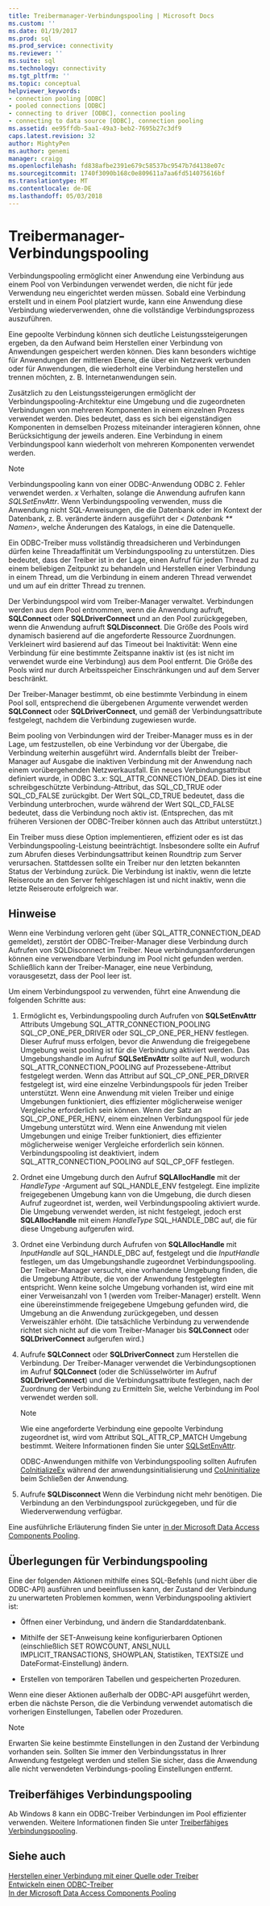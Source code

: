 ```yaml
---
title: Treibermanager-Verbindungspooling | Microsoft Docs
ms.custom: ''
ms.date: 01/19/2017
ms.prod: sql
ms.prod_service: connectivity
ms.reviewer: ''
ms.suite: sql
ms.technology: connectivity
ms.tgt_pltfrm: ''
ms.topic: conceptual
helpviewer_keywords:
- connection pooling [ODBC]
- pooled connections [ODBC]
- connecting to driver [ODBC], connection pooling
- connecting to data source [ODBC], connection pooling
ms.assetid: ee95ffdb-5aa1-49a3-beb2-7695b27c3df9
caps.latest.revision: 32
author: MightyPen
ms.author: genemi
manager: craigg
ms.openlocfilehash: fd838afbe2391e679c58537bc9547b7d4138e07c
ms.sourcegitcommit: 1740f3090b168c0e809611a7aa6fd514075616bf
ms.translationtype: MT
ms.contentlocale: de-DE
ms.lasthandoff: 05/03/2018
---
```

# <a name="driver-manager-connection-pooling"></a>Treibermanager-Verbindungspooling
Verbindungspooling ermöglicht einer Anwendung eine Verbindung aus einem Pool von Verbindungen verwendet werden, die nicht für jede Verwendung neu eingerichtet werden müssen. Sobald eine Verbindung erstellt und in einem Pool platziert wurde, kann eine Anwendung diese Verbindung wiederverwenden, ohne die vollständige Verbindungsprozess auszuführen.  
  
 Eine gepoolte Verbindung können sich deutliche Leistungssteigerungen ergeben, da den Aufwand beim Herstellen einer Verbindung von Anwendungen gespeichert werden können. Dies kann besonders wichtige für Anwendungen der mittleren Ebene, die über ein Netzwerk verbunden oder für Anwendungen, die wiederholt eine Verbindung herstellen und trennen möchten, z. B. Internetanwendungen sein.  
  
 Zusätzlich zu den Leistungssteigerungen ermöglicht der Verbindungspooling-Architektur eine Umgebung und die zugeordneten Verbindungen von mehreren Komponenten in einem einzelnen Prozess verwendet werden. Dies bedeutet, dass es sich bei eigenständigen Komponenten in demselben Prozess miteinander interagieren können, ohne Berücksichtigung der jeweils anderen. Eine Verbindung in einem Verbindungspool kann wiederholt von mehreren Komponenten verwendet werden.  
  
> [!NOTE]  
>  Verbindungspooling kann von einer ODBC-Anwendung ODBC 2. Fehler verwendet werden. *x* Verhalten, solange die Anwendung aufrufen kann *SQLSetEnvAttr*. Wenn Verbindungspooling verwenden, muss die Anwendung nicht SQL-Anweisungen, die die Datenbank oder im Kontext der Datenbank, z. B. veränderte ändern ausgeführt der \< *Datenbank ** Namen*>, welche Änderungen des Katalogs, in eine die Datenquelle.  
  
 Ein ODBC-Treiber muss vollständig threadsicheren und Verbindungen dürfen keine Threadaffinität um Verbindungspooling zu unterstützen. Dies bedeutet, dass der Treiber ist in der Lage, einen Aufruf für jeden Thread zu einem beliebigen Zeitpunkt zu behandeln und Herstellen einer Verbindung in einem Thread, um die Verbindung in einem anderen Thread verwendet und um auf ein dritter Thread zu trennen.  
  
 Der Verbindungspool wird vom Treiber-Manager verwaltet. Verbindungen werden aus dem Pool entnommen, wenn die Anwendung aufruft, **SQLConnect** oder **SQLDriverConnect** und an den Pool zurückgegeben, wenn die Anwendung aufruft **SQLDisconnect**. Die Größe des Pools wird dynamisch basierend auf die angeforderte Ressource Zuordnungen. Verkleinert wird basierend auf das Timeout bei Inaktivität: Wenn eine Verbindung für eine bestimmte Zeitspanne inaktiv ist (es ist nicht im verwendet wurde eine Verbindung) aus dem Pool entfernt. Die Größe des Pools wird nur durch Arbeitsspeicher Einschränkungen und auf dem Server beschränkt.  
  
 Der Treiber-Manager bestimmt, ob eine bestimmte Verbindung in einem Pool soll, entsprechend die übergebenen Argumente verwendet werden **SQLConnect** oder **SQLDriverConnect**, und gemäß der Verbindungsattribute festgelegt, nachdem die Verbindung zugewiesen wurde.  
  
 Beim pooling von Verbindungen wird der Treiber-Manager muss es in der Lage, um festzustellen, ob eine Verbindung vor der Übergabe, die Verbindung weiterhin ausgeführt wird. Andernfalls bleibt der Treiber-Manager auf Ausgabe die inaktiven Verbindung mit der Anwendung nach einem vorübergehenden Netzwerkausfall. Ein neues Verbindungsattribut definiert wurde, in ODBC 3.*.x*: SQL_ATTR_CONNECTION_DEAD. Dies ist eine schreibgeschützte Verbindung-Attribut, das SQL_CD_TRUE oder SQL_CD_FALSE zurückgibt. Der Wert SQL_CD_TRUE bedeutet, dass die Verbindung unterbrochen, wurde während der Wert SQL_CD_FALSE bedeutet, dass die Verbindung noch aktiv ist. (Entsprechen, das mit früheren Versionen der ODBC-Treiber können auch das Attribut unterstützt.)  
  
 Ein Treiber muss diese Option implementieren, effizient oder es ist das Verbindungspooling-Leistung beeinträchtigt. Insbesondere sollte ein Aufruf zum Abrufen dieses Verbindungsattribut keinen Roundtrip zum Server verursachen. Stattdessen sollte ein Treiber nur den letzten bekannten Status der Verbindung zurück. Die Verbindung ist inaktiv, wenn die letzte Reiseroute an den Server fehlgeschlagen ist und nicht inaktiv, wenn die letzte Reiseroute erfolgreich war.  
  
## <a name="remarks"></a>Hinweise  
 Wenn eine Verbindung verloren geht (über SQL_ATTR_CONNECTION_DEAD gemeldet), zerstört der ODBC-Treiber-Manager diese Verbindung durch Aufrufen von SQLDisconnect im Treiber. Neue verbindungsanforderungen können eine verwendbare Verbindung im Pool nicht gefunden werden. Schließlich kann der Treiber-Manager, eine neue Verbindung, vorausgesetzt, dass der Pool leer ist.  
  
 Um einem Verbindungspool zu verwenden, führt eine Anwendung die folgenden Schritte aus:  
  
1.  Ermöglicht es, Verbindungspooling durch Aufrufen von **SQLSetEnvAttr** Attributs Umgebung SQL_ATTR_CONNECTION_POOLING SQL_CP_ONE_PER_DRIVER oder SQL_CP_ONE_PER_HENV festlegen. Dieser Aufruf muss erfolgen, bevor die Anwendung die freigegebene Umgebung weist pooling ist für die Verbindung aktiviert werden. Das Umgebungshandle im Aufruf **SQLSetEnvAttr** sollte auf Null, wodurch SQL_ATTR_CONNECTION_POOLING auf Prozessebene-Attribut festgelegt werden. Wenn das Attribut auf SQL_CP_ONE_PER_DRIVER festgelegt ist, wird eine einzelne Verbindungspools für jeden Treiber unterstützt. Wenn eine Anwendung mit vielen Treiber und einige Umgebungen funktioniert, dies effizienter möglicherweise weniger Vergleiche erforderlich sein können. Wenn der Satz an SQL_CP_ONE_PER_HENV, einem einzelnen Verbindungspool für jede Umgebung unterstützt wird. Wenn eine Anwendung mit vielen Umgebungen und einige Treiber funktioniert, dies effizienter möglicherweise weniger Vergleiche erforderlich sein können. Verbindungspooling ist deaktiviert, indem SQL_ATTR_CONNECTION_POOLING auf SQL_CP_OFF festlegen.  
  
2.  Ordnet eine Umgebung durch den Aufruf **SQLAllocHandle** mit der *HandleType* -Argument auf SQL_HANDLE_ENV festgelegt. Eine implizite freigegebenen Umgebung kann von die Umgebung, die durch diesen Aufruf zugeordnet ist, werden, weil Verbindungspooling aktiviert wurde. Die Umgebung verwendet werden, ist nicht festgelegt, jedoch erst **SQLAllocHandle** mit einem *HandleType* SQL_HANDLE_DBC auf, die für diese Umgebung aufgerufen wird.  
  
3.  Ordnet eine Verbindung durch Aufrufen von **SQLAllocHandle** mit *InputHandle* auf SQL_HANDLE_DBC auf, festgelegt und die *InputHandle* festlegen, um das Umgebungshandle zugeordnet Verbindungspooling. Der Treiber-Manager versucht, eine vorhandene Umgebung finden, die die Umgebung Attribute, die von der Anwendung festgelegten entspricht. Wenn keine solche Umgebung vorhanden ist, wird eine mit einer Verweisanzahl von 1 (werden vom Treiber-Manager) erstellt. Wenn eine übereinstimmende freigegebene Umgebung gefunden wird, die Umgebung an die Anwendung zurückgegeben, und dessen Verweiszähler erhöht. (Die tatsächliche Verbindung zu verwendende richtet sich nicht auf die vom Treiber-Manager bis **SQLConnect** oder **SQLDriverConnect** aufgerufen wird.)  
  
4.  Aufrufe **SQLConnect** oder **SQLDriverConnect** zum Herstellen die Verbindung. Der Treiber-Manager verwendet die Verbindungsoptionen im Aufruf **SQLConnect** (oder die Schlüsselwörter im Aufruf **SQLDriverConnect**) und die Verbindungsattribute festlegen, nach der Zuordnung der Verbindung zu Ermitteln Sie, welche Verbindung im Pool verwendet werden soll.  
  
    > [!NOTE]  
    >  Wie eine angeforderte Verbindung eine gepoolte Verbindung zugeordnet ist, wird vom Attribut SQL_ATTR_CP_MATCH Umgebung bestimmt. Weitere Informationen finden Sie unter [SQLSetEnvAttr](../../../odbc/reference/syntax/sqlsetenvattr-function.md).  
  
     ODBC-Anwendungen mithilfe von Verbindungspooling sollten Aufrufen [CoInitializeEx](http://go.microsoft.com/fwlink/?LinkID=116307) während der anwendungsinitialisierung und [CoUninitialize](http://go.microsoft.com/fwlink/?LinkId=116310) beim Schließen der Anwendung.  
  
5.  Aufrufe **SQLDisconnect** Wenn die Verbindung nicht mehr benötigen. Die Verbindung an den Verbindungspool zurückgegeben, und für die Wiederverwendung verfügbar.  
  
 Eine ausführliche Erläuterung finden Sie unter [in der Microsoft Data Access Components Pooling](http://go.microsoft.com/fwlink/?LinkId=120776).  
  
## <a name="connection-pooling-considerations"></a>Überlegungen für Verbindungspooling  
 Eine der folgenden Aktionen mithilfe eines SQL-Befehls (und nicht über die ODBC-API) ausführen und beeinflussen kann, der Zustand der Verbindung zu unerwarteten Problemen kommen, wenn Verbindungspooling aktiviert ist:  
  
-   Öffnen einer Verbindung, und ändern die Standarddatenbank.  
  
-   Mithilfe der SET-Anweisung keine konfigurierbaren Optionen (einschließlich SET ROWCOUNT, ANSI_NULL IMPLICIT_TRANSACTIONS, SHOWPLAN, Statistiken, TEXTSIZE und DateFormat-Einstellung) ändern.  
  
-   Erstellen von temporären Tabellen und gespeicherten Prozeduren.  
  
 Wenn eine dieser Aktionen außerhalb der ODBC-API ausgeführt werden, erben die nächste Person, die die Verbindung verwendet automatisch die vorherigen Einstellungen, Tabellen oder Prozeduren.  
  
> [!NOTE]  
>  Erwarten Sie keine bestimmte Einstellungen in den Zustand der Verbindung vorhanden sein. Sollten Sie immer den Verbindungsstatus in Ihrer Anwendung festgelegt werden und stellen Sie sicher, dass die Anwendung alle nicht verwendeten Verbindungs-pooling Einstellungen entfernt.  
  
## <a name="driver-aware-connection-pooling"></a>Treiberfähiges Verbindungspooling  
 Ab Windows 8 kann ein ODBC-Treiber Verbindungen im Pool effizienter verwenden. Weitere Informationen finden Sie unter [Treiberfähiges Verbindungspooling](../../../odbc/reference/develop-app/driver-aware-connection-pooling.md).  
  
## <a name="see-also"></a>Siehe auch  
 [Herstellen einer Verbindung mit einer Quelle oder Treiber](../../../odbc/reference/develop-app/connecting-to-a-data-source-or-driver.md)   
 [Entwickeln einen ODBC-Treiber](../../../odbc/reference/develop-driver/developing-an-odbc-driver.md)   
 [In der Microsoft Data Access Components Pooling](http://go.microsoft.com/fwlink/?LinkId=120776)
